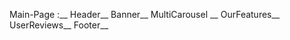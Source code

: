Main-Page :__
    Header__ 
    Banner__
    MultiCarousel __
    OurFeatures__
    UserReviews__
    Footer__